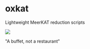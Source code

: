 # oxkat
Lightweight MeerKAT reduction scripts

![](https://i.imgur.com/tmukMGk.jpg)

"A buffet, not a restaurant"
